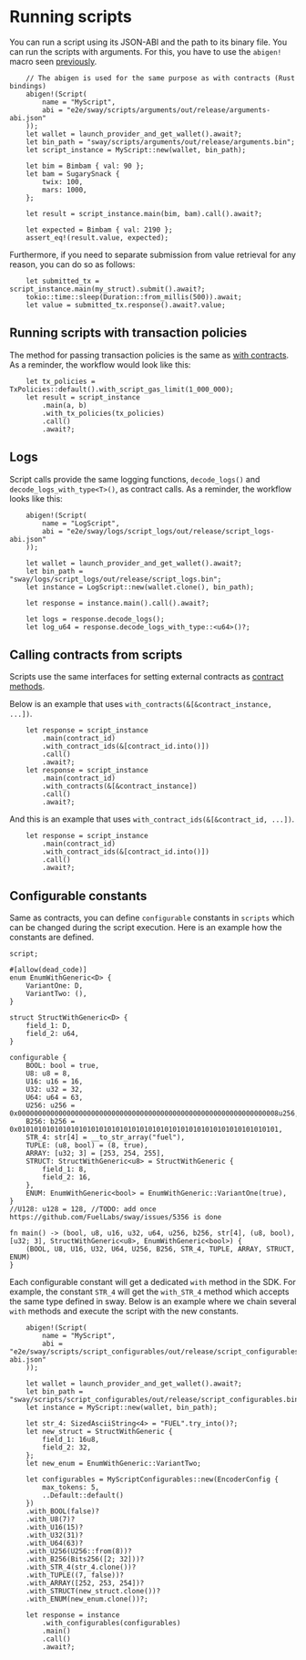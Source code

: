 # Running scripts

You can run a script using its JSON-ABI and the path to its binary file. You can run the scripts with arguments. For this, you have to use the `abigen!` macro seen [previously](./abigen/the-abigen-macro.md).

```rust,ignore
    // The abigen is used for the same purpose as with contracts (Rust bindings)
    abigen!(Script(
        name = "MyScript",
        abi = "e2e/sway/scripts/arguments/out/release/arguments-abi.json"
    ));
    let wallet = launch_provider_and_get_wallet().await?;
    let bin_path = "sway/scripts/arguments/out/release/arguments.bin";
    let script_instance = MyScript::new(wallet, bin_path);

    let bim = Bimbam { val: 90 };
    let bam = SugarySnack {
        twix: 100,
        mars: 1000,
    };

    let result = script_instance.main(bim, bam).call().await?;

    let expected = Bimbam { val: 2190 };
    assert_eq!(result.value, expected);
```

Furthermore, if you need to separate submission from value retrieval for any reason, you can do so as follows:

```rust,ignore
    let submitted_tx = script_instance.main(my_struct).submit().await?;
    tokio::time::sleep(Duration::from_millis(500)).await;
    let value = submitted_tx.response().await?.value;
```

## Running scripts with transaction policies

The method for passing transaction policies is the same as [with contracts](./calling-contracts/tx-policies.md). As a reminder, the workflow would look like this:

```rust,ignore
    let tx_policies = TxPolicies::default().with_script_gas_limit(1_000_000);
    let result = script_instance
        .main(a, b)
        .with_tx_policies(tx_policies)
        .call()
        .await?;
```

## Logs

Script calls provide the same logging functions, `decode_logs()` and `decode_logs_with_type<T>()`, as contract calls. As a reminder, the workflow looks like this:

```rust,ignore
    abigen!(Script(
        name = "LogScript",
        abi = "e2e/sway/logs/script_logs/out/release/script_logs-abi.json"
    ));

    let wallet = launch_provider_and_get_wallet().await?;
    let bin_path = "sway/logs/script_logs/out/release/script_logs.bin";
    let instance = LogScript::new(wallet.clone(), bin_path);

    let response = instance.main().call().await?;

    let logs = response.decode_logs();
    let log_u64 = response.decode_logs_with_type::<u64>()?;
```

## Calling contracts from scripts

Scripts use the same interfaces for setting external contracts as [contract methods](./calling-contracts/other-contracts.md).

Below is an example that uses `with_contracts(&[&contract_instance, ...])`.

```rust,ignore
    let response = script_instance
        .main(contract_id)
        .with_contract_ids(&[contract_id.into()])
        .call()
        .await?;
    let response = script_instance
        .main(contract_id)
        .with_contracts(&[&contract_instance])
        .call()
        .await?;
```

And this is an example that uses `with_contract_ids(&[&contract_id, ...])`.

```rust,ignore
    let response = script_instance
        .main(contract_id)
        .with_contract_ids(&[contract_id.into()])
        .call()
        .await?;
```

## Configurable constants

Same as contracts, you can define `configurable` constants in `scripts` which can be changed during the script execution. Here is an example how the constants are defined.

```rust,ignore
script;

#[allow(dead_code)]
enum EnumWithGeneric<D> {
    VariantOne: D,
    VariantTwo: (),
}

struct StructWithGeneric<D> {
    field_1: D,
    field_2: u64,
}

configurable {
    BOOL: bool = true,
    U8: u8 = 8,
    U16: u16 = 16,
    U32: u32 = 32,
    U64: u64 = 63,
    U256: u256 = 0x0000000000000000000000000000000000000000000000000000000000000008u256,
    B256: b256 = 0x0101010101010101010101010101010101010101010101010101010101010101,
    STR_4: str[4] = __to_str_array("fuel"),
    TUPLE: (u8, bool) = (8, true),
    ARRAY: [u32; 3] = [253, 254, 255],
    STRUCT: StructWithGeneric<u8> = StructWithGeneric {
        field_1: 8,
        field_2: 16,
    },
    ENUM: EnumWithGeneric<bool> = EnumWithGeneric::VariantOne(true),
}
//U128: u128 = 128, //TODO: add once https://github.com/FuelLabs/sway/issues/5356 is done

fn main() -> (bool, u8, u16, u32, u64, u256, b256, str[4], (u8, bool), [u32; 3], StructWithGeneric<u8>, EnumWithGeneric<bool>) {
    (BOOL, U8, U16, U32, U64, U256, B256, STR_4, TUPLE, ARRAY, STRUCT, ENUM)
}

```

Each configurable constant will get a dedicated `with` method in the SDK. For example, the constant `STR_4` will get the `with_STR_4` method which accepts the same type defined in sway. Below is an example where we chain several `with` methods and execute the script with the new constants.

```rust,ignore
    abigen!(Script(
        name = "MyScript",
        abi = "e2e/sway/scripts/script_configurables/out/release/script_configurables-abi.json"
    ));

    let wallet = launch_provider_and_get_wallet().await?;
    let bin_path = "sway/scripts/script_configurables/out/release/script_configurables.bin";
    let instance = MyScript::new(wallet, bin_path);

    let str_4: SizedAsciiString<4> = "FUEL".try_into()?;
    let new_struct = StructWithGeneric {
        field_1: 16u8,
        field_2: 32,
    };
    let new_enum = EnumWithGeneric::VariantTwo;

    let configurables = MyScriptConfigurables::new(EncoderConfig {
        max_tokens: 5,
        ..Default::default()
    })
    .with_BOOL(false)?
    .with_U8(7)?
    .with_U16(15)?
    .with_U32(31)?
    .with_U64(63)?
    .with_U256(U256::from(8))?
    .with_B256(Bits256([2; 32]))?
    .with_STR_4(str_4.clone())?
    .with_TUPLE((7, false))?
    .with_ARRAY([252, 253, 254])?
    .with_STRUCT(new_struct.clone())?
    .with_ENUM(new_enum.clone())?;

    let response = instance
        .with_configurables(configurables)
        .main()
        .call()
        .await?;
```
